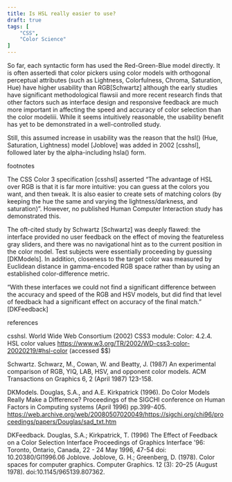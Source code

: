 ```yaml
---
title: Is HSL really easier to use?
draft: true
tags: [
	"CSS",
	"Color Science"
]
---
```


So far, each syntactic form has used the  Red-Green-Blue model directly. It is often assertedi that color pickers using color models with orthogonal perceptual attributes (such as Lightness, Colorfulness, Chroma, Saturation, Hue) have higher usability than RGB[Schwartz] although the early studies have significant methodological flawsii and more recent research finds that other factors such as interface design and responsive feedback are much more important in affecting the speed and accuracy of color selection than the color modeliii. While it seems intuitively reasonable, the usability benefit has yet to be demonstrated in a well-controlled study.

Still, this assumed increase in usability was the reason that the hsl() (Hue, Saturation, Lightness) model [Joblove] was added in 2002 [csshsl], followed later by the alpha-including hsla() form.  

footnotes

The CSS Color 3 specification [csshsl] asserted “The advantage of HSL over RGB is that it is far more intuitive: you can guess at the colors you want, and then tweak. It is also easier to create sets of matching colors (by keeping the hue the same and varying the lightness/darkness, and saturation)”. However, no published Human Computer Interaction study has demonstrated this. 

The oft-cited study by Schwartz [Schwartz] was deeply flawed: the interface provided no user feedback on the effect of moving the featureless gray sliders, and there was no navigational hint as to the current position in the color model. Test subjects were essentially proceeding by guessing [DKModels]. In addition, closeness to the target color was measured by Euclidean distance in gamma-encoded RGB space rather than by using an established color-difference metric.

“With these interfaces we could not find a significant difference between the accuracy and speed of the RGB and HSV models, but did find that level of feedback had a significant effect on accuracy of the final match.” [DKFeedback]

references

csshsl. World Wide Web Consortium (2002)
CSS3 module: Color: 4.2.4. HSL color values
https://www.w3.org/TR/2002/WD-css3-color-20020219/#hsl-color
(accessed $$)

Schwartz.
Schwarz, M., Cowan, W. and Beatty, J.  (1987)
An experimental comparison of RGB, YIQ, LAB, HSV, and opponent color models. 
ACM Transactions on Graphics 6, 2 (April 1987) 123-158.

DKModels.
Douglas, S.A., and A.E. Kirkpatrick (1996). 
Do Color Models Really Make a Difference?
Proceedings of the SIGCHI conference on Human Factors in Computing systems
(April 1996) pp.399-405.
https://web.archive.org/web/20080507020049/https://sigchi.org/chi96/proceedings/papers/Douglas/sad_txt.htm

DKFeedback. 
Douglas, S.A.; Kirkpatrick, T. (1996)
The Effect of Feedback on a Color Selection Interface
Proceedings of Graphics Interface '96: Toronto, Ontario, Canada, 22 - 24 May 1996, 47-54 
doi: 10.20380/GI1996.06
Joblove.
Joblove, G. H.; Greenberg, D. (1978). 
Color spaces for computer graphics. Computer Graphics. 12 (3): 20–25 (August 1978). 
doi:10.1145/965139.807362. 